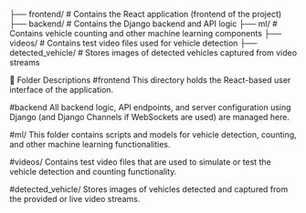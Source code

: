 ├── frontend/             # Contains the React application (frontend of the project)
├── backend/              # Contains the Django backend and API logic
├── ml/                   # Contains vehicle counting and other machine learning components
├── videos/               # Contains test video files used for vehicle detection
├── detected_vehicle/     # Stores images of detected vehicles captured from video streams



📄 Folder Descriptions
#frontend
This directory holds the React-based user interface of the application.

#backend
All backend logic, API endpoints, and server configuration using Django (and Django Channels if WebSockets are used) are managed here.

#ml/
This folder contains scripts and models for vehicle detection, counting, and other machine learning functionalities.

#videos/
Contains test video files that are used to simulate or test the vehicle detection and counting functionality.

#detected_vehicle/
Stores images of vehicles detected and captured from the provided or live video streams.
